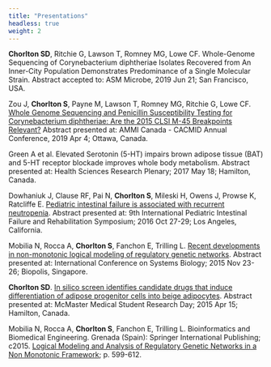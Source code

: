 ```yaml
---
title: "Presentations"
headless: true
weight: 2
---
```


**Chorlton SD**, Ritchie G, Lawson T, Romney MG, Lowe CF. Whole-Genome Sequencing of Corynebacterium diphtheriae Isolates Recovered from An Inner-City Population Demonstrates Predominance of a Single Molecular Strain. Abstract accepted to: ASM Microbe, 2019 Jun 21; San Francisco, USA.

Zou J, **Chorlton S**, Payne M, Lawson T, Romney MG, Ritchie G, Lowe CF. [Whole Genome Sequencing and Penicillin Susceptibility Testing for Corynebacterium diphtheriae: Are the 2015 CLSI M-45 Breakpoints Relevant?](AMMI2019_Cdip.pdf) Abstract presented at: AMMI Canada - CACMID Annual Conference, 2019 Apr 4; Ottawa, Canada.

Green A et al. Elevated Serotonin (5-HT) impairs brown adipose tissue (BAT) and 5-HT receptor blockade improves whole body metabolism. Abstract presented at: Health Sciences Research Plenary; 2017 May 18; Hamilton, Canada.

Dowhaniuk J, Clause RF, Pai N, **Chorlton S**, Mileski H, Owens J, Prowse K, Ratcliffe E. [Pediatric intestinal failure is associated with recurrent neutropenia](IFNeutropeniaAbstractJuly2016.pdf). Abstract presented at: 9th International Pediatric Intestinal Failure and Rehabilitation Symposium; 2016 Oct 27-29; Los Angeles, California.

Mobilia N, Rocca A, **Chorlton S**, Fanchon E, Trilling L. [Recent developments in non-monotonic logical modeling of regulatory genetic networks](ICSB_2015.pdf). Abstract presented at: International Conference on Systems Biology; 2015 Nov 23-26; Biopolis, Singapore.

**Chorlton SD**. [In silico screen identifies candidate drugs that induce differentiation of adipose progenitor cells into beige adipocytes](MMRSD_2015.pdf). Abstract presented at: McMaster Medical Student Research Day; 2015 Apr 15; Hamilton, Canada.

Mobilia N, Rocca A, **Chorlton S**, Fanchon E, Trilling L. Bioinformatics and Biomedical Engineering. Grenada (Spain): Springer International Publishing; c2015. [Logical Modeling and Analysis of Regulatory Genetic Networks in a Non Monotonic Framework](https://link.springer.com/chapter/10.1007%2F978-3-319-16483-0_58); p. 599-612.
